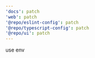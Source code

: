 ```yaml
---
'docs': patch
'web': patch
'@repo/eslint-config': patch
'@repo/typescript-config': patch
'@repo/ui': patch
---
```


use env
